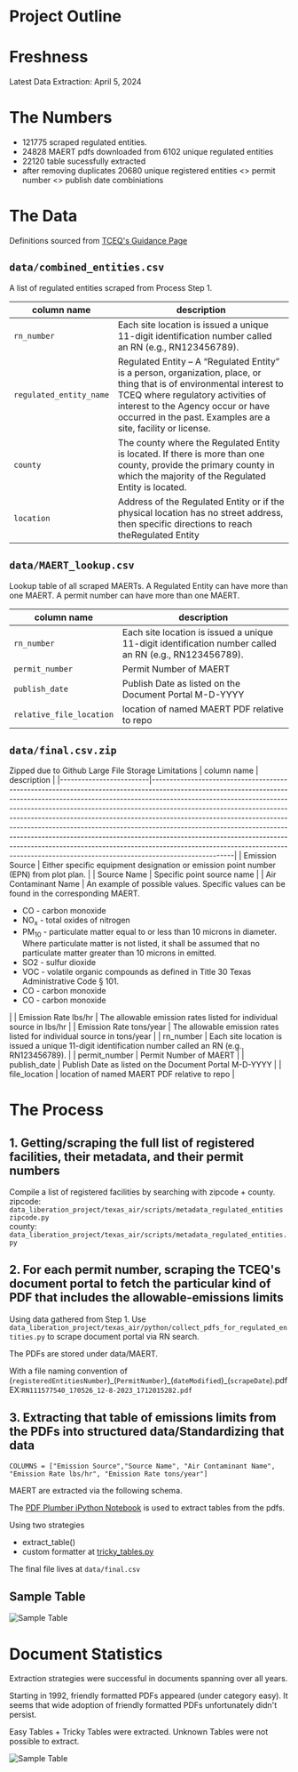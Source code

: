 # Project Outline

# Freshness

Latest Data Extraction: April 5, 2024

# The Numbers

- 121775 scraped regulated entities.
- 24828 MAERT pdfs downloaded from 6102 unique regulated entities
- 22120 table sucessfully extracted
- after removing duplicates 20680 unique registered entities <> permit number <> publish date combiniations

# The Data

Definitions sourced from [TCEQ's Guidance Page](https://www.tceq.texas.gov/permitting/central_registry/guidance.html)

## `data/combined_entities.csv`

A list of regulated entities scraped from Process Step 1.

| column name             | description                                                                                                                                                                                                                                                      |
| ----------------------- | ---------------------------------------------------------------------------------------------------------------------------------------------------------------------------------------------------------------------------------------------------------------- |
| `rn_number`             | Each site location is issued a unique 11-digit identification number called an RN (e.g., RN123456789).                                                                                                                                                           |
| `regulated_entity_name` | Regulated Entity – A “Regulated Entity” is a person, organization, place, or thing that is of environmental interest to TCEQ where regulatory activities of interest to the Agency occur or have occurred in the past. Examples are a site, facility or license. |
| `county`                | The county where the Regulated Entity is located. If there is more than one county, provide the primary county in which the majority of the Regulated Entity is located.                                                                                         |
| `location`              | Address of the Regulated Entity or if the physical location has no street address, then specific directions to reach theRegulated Entity                                                                                                                         |

## `data/MAERT_lookup.csv`

Lookup table of all scraped MAERTs. A Regulated Entity can have more than one MAERT. A permit number can have more than one MAERT.

| column name              | description                                                                                            |
| ------------------------ | ------------------------------------------------------------------------------------------------------ |
| `rn_number`              | Each site location is issued a unique 11-digit identification number called an RN (e.g., RN123456789). |
| `permit_number`          | Permit Number of MAERT                                                                                 |
| `publish_date`           | Publish Date as listed on the Document Portal M-D-YYYY                                                 |
| `relative_file_location` | location of named MAERT PDF relative to repo                                                           |

## `data/final.csv.zip`

Zipped due to Github Large File Storage Limitations
| column name | description |
|-------------------------|-----------------------------------------------------------------------------------------------------------------------------------------------------------------------------------------------------------------------------------------------------------------------------------------------------------------------------------------------------------------------------------------------------------------------------------------------------------------------------------------------------------------------------------------------------------------------------------------------------------------------------------------------------------------------|
| Emission Source | Either specific equipment designation or emission point number (EPN) from plot plan. |
| Source Name | Specific point source name |
| Air Contaminant Name | An example of possible values. Specific values can be found in the corresponding MAERT. <ul> <li> CO - carbon monoxide </li> <li> NO<sub>x</sub> - total oxides of nitrogen </li> <li> PM<sub>10</sub> - particulate matter equal to or less than 10 microns in diameter. Where particulate matter is not listed, it shall be assumed that no particulate matter greater than 10 microns in emitted. </li> <li> SO2 - sulfur dioxide </li> <li> VOC - volatile organic compounds as defined in Title 30 Texas Administrative Code § 101. </li> <li> CO - carbon monoxide </li> <li> CO - carbon monoxide </li> </ul> |
| Emission Rate lbs/hr | The allowable emission rates listed for individual source in lbs/hr |
| Emission Rate tons/year | The allowable emission rates listed for individual source in tons/year |
| rn_number | Each site location is issued a unique 11-digit identification number called an RN (e.g., RN123456789). |
| permit_number | Permit Number of MAERT |
| publish_date | Publish Date as listed on the Document Portal M-D-YYYY |
| file_location | location of named MAERT PDF relative to repo |

# The Process

## 1. Getting/scraping the full list of registered facilities, their metadata, and their permit numbers

Compile a list of registered facilities by searching with zipcode + county. \
zipcode: `data_liberation_project/texas_air/scripts/metadata_regulated_entities zipcode.py`\
county: `data_liberation_project/texas_air/scripts/metadata_regulated_entities.py`

## 2. For each permit number, scraping the TCEQ's document portal to fetch the particular kind of PDF that includes the allowable-emissions limits

Using data gathered from Step 1. Use `data_liberation_project/texas_air/python/collect_pdfs_for_regulated_entities.py` to scrape document portal via RN search.

The PDFs are stored under data/MAERT.

With a file naming convention of (`registeredEntitiesNumber`)\_(`PermitNumber`)\_(`dateModified`)\_(`scrapeDate`).pdf
EX:`RN111577540_170526_12-8-2023_1712015282.pdf`

## 3. Extracting that table of emissions limits from the PDFs into structured data/Standardizing that data

`COLUMNS = ["Emission Source","Source Name", "Air Contaminant Name", "Emission Rate lbs/hr", "Emission Rate tons/year"]`

MAERT are extracted via the following schema.

The [PDF Plumber iPython Notebook](/table_extraction/pdf_plumber.ipynb) is used to extract tables from the pdfs.

Using two strategies

- extract_table()
- custom formatter at [tricky_tables.py](/table_extraction/tricky_tables.py)

The final file lives at `data/final.csv`

## Sample Table

![Sample Table](assets/table.png)

# Document Statistics

Extraction strategies were successful in documents spanning over all years.

Starting in 1992, friendly formatted PDFs appeared (under category easy). It seems that wide adoption of friendly formatted PDFs unfortunately didn't persist.

Easy Tables + Tricky Tables were extracted.
Unknown Tables were not possible to extract.

![Sample Table](assets/doc.png)
